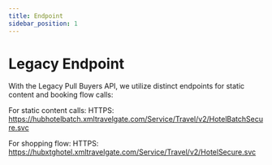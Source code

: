 ```yaml
---
title: Endpoint
sidebar_position: 1
---
```


# Legacy Endpoint

With the Legacy Pull Buyers API, we utilize distinct endpoints for static content and booking flow calls:

For static content calls:
HTTPS: https://hubhotelbatch.xmltravelgate.com/Service/Travel/v2/HotelBatchSecure.svc


For shopping flow:
HTTPS: https://hubxtghotel.xmltravelgate.com/Service/Travel/v2/HotelSecure.svc
